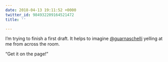 ```yaml
---
date: 2018-04-13 19:11:52 +0000
twitter_id: 984932209164521472
title: ''

---
```

I’m trying to finish a first draft. It helps to imagine [@guarnaschelli](https://twitter.com/guarnaschelli) yelling at me from across the room.

“Get it on the page!”
